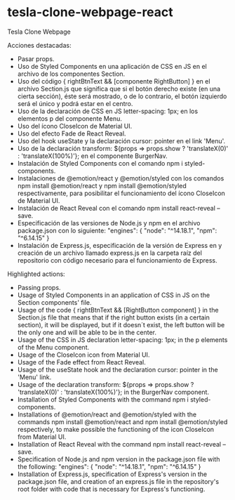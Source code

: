# tesla-clone-webpage-react
Tesla Clone Webpage

Acciones destacadas:

- Pasar props.
- Uso de Styled Components en una aplicación de CSS en JS en el archivo de los componentes Section.
- Uso del código { rightBtnText && [componente RightButton] }
en el archivo Section.js que significa que si el botón derecho existe (en una cierta sección), éste será mostrado, o de lo contrario, el botón izquierdo será el único y podrá estar en el centro.
- Uso de la declaración de CSS en JS letter-spacing: 1px; en los elementos p del componente Menu.
- Uso del ícono CloseIcon de Material UI.
- Uso del efecto Fade de React Reveal.
- Uso del hook useState y la declaración cursor: pointer en el link 'Menu'.
- Uso de la declaración transform: ${props => props.show ? 'translateX(0)' : 'translateX(100%)'}; en el componente BurgerNav.
- Instalación de Styled Components con el comando npm i styled-components.
- Instalaciones de @emotion/react y @emotion/styled con los comandos npm install @emotion/react y npm install @emotion/styled respectivamente, para posibilitar el funcionamiento del ícono CloseIcon de Material UI.
- Instalación de React Reveal con el comando npm install react-reveal –save.
- Especificación de las versiones de Node.js y npm en el archivo package.json con lo siguiente: "engines": {
    "node": "^14.18.1",
    "npm": "^6.14.15"
  }
- Instalación de Express.js, especificación de la versión de Express en y creación de un archivo llamado express.js en la carpeta raíz del repositorio con código necesario para el funcionamiento de Express.

Highlighted actions:

- Passing props.
- Usage of Styled Components in an application of CSS in JS on the Section components' file.
- Usage of the code { rightBtnText && [RightButton component] }
in the Section.js file that means that if the right button exists (in a certain section), it will be displayed, but if it doesn´t exist, the left button will be the only one and will be able to be in the center.
- Usage of the CSS in JS declaration letter-spacing: 1px; in the p elements of the Menu component.
- Usage of the CloseIcon icon from Material UI.
- Usage of the Fade effect from React Reveal.
- Usage of the useState hook and the declaration cursor: pointer in the 'Menu' link.
- Usage of the declaration transform: ${props => props.show ? 'translateX(0)' : 'translateX(100%)'}; in the BurgerNav component.
- Installation of Styled Components with the command npm i styled-components.
- Installations of @emotion/react and @emotion/styled with the commands npm install @emotion/react and npm install @emotion/styled respectively, to make possible the functioning of the icon CloseIcon from Material UI.
- Installation of React Reveal with the command npm install react-reveal –save.
- Specification of Node.js and npm version in the package.json file with the following: "engines": {
    "node": "^14.18.1",
    "npm": "^6.14.15"
  }
- Installation of Express.js, specification of Express's version in the package.json file, and creation of an express.js file in the repository's root folder with code that is necessary for Express's functioning.
